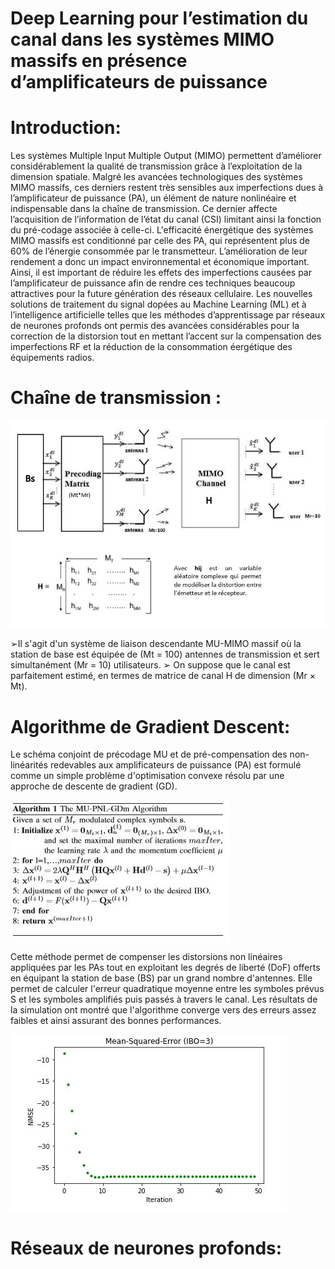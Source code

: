 # Deep Learning pour l’estimation du canal dans les systèmes MIMO massifs en présence d’amplificateurs de puissance 

# Introduction:

Les systèmes Multiple Input Multiple Output (MIMO)  permettent d’améliorer considérablement la qualité de transmission grâce à l’exploitation de la dimension spatiale. Malgré les avancées technologiques des systèmes MIMO massifs, ces derniers restent très sensibles aux imperfections dues à l’amplificateur de puissance (PA), un élément de nature nonlinéaire et indispensable dans la chaîne de transmission. Ce dernier affecte l’acquisition de l’information de l’état du canal (CSI) limitant ainsi la fonction du pré-codage associée à celle-ci. L'efficacité énergétique des systèmes MIMO massifs est conditionné par celle des PA, qui représentent plus de 60% de l’énergie consommée par le transmetteur. L’amélioration de leur rendement a donc un impact environnemental et économique important. Ainsi, il est important de réduire les effets des imperfections causées par l’amplificateur de puissance afin de rendre ces techniques beaucoup attractives pour la future génération des réseaux cellulaire. 
Les nouvelles solutions de traitement du signal dopées au Machine Learning (ML) et à l’intelligence artificielle telles que les méthodes d’apprentissage par réseaux de neurones profonds ont permis des avancées considérables  pour la correction de la distorsion tout en mettant l’accent sur la compensation des imperfections RF et la réduction de la consommation éergétique des équipements radios.

# Chaîne de transmission :

![](chaine.JPG )

➢Il s'agit d'un système de liaison descendante MU-MIMO massif où la station de base est équipée de (Mt = 100) antennes de transmission et sert simultanément (Mr = 10) utilisateurs.
➢ On suppose que le canal est parfaitement estimé, en termes de matrice de canal H de dimension (Mr × Mt).
#  Algorithme de Gradient Descent:

Le schéma conjoint de précodage MU et de pré-compensation des non-linéarités redevables aux amplificateurs de puissance (PA) est formulé comme un simple problème d'optimisation convexe résolu par une approche de descente de gradient (GD).

![](GD.JPG)

Cette méthode permet de compenser les distorsions non linéaires appliquées par les PAs tout en exploitant les degrés de liberté (DoF) offerts en équipant la station de base (BS) par un grand nombre d'antennes.
Elle permet de calculer l'erreur quadratique moyenne entre les symboles prévus S et les symboles amplifiés puis passés à travers le canal.
Les résultats de la simulation ont montré que l'algorithme converge vers des erreurs assez faibles et ainsi assurant des bonnes performances. 

![](MSE.JPG)

# Réseaux de neurones profonds:
